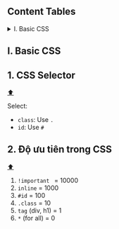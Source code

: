 ## Content Tables

<details>
  <summary>I. Basic CSS</summary>

 - [1. CSS Selector](#1-css-selector)
 - [2. Độ ưu tiên trong CSS](#2-độ-ưu-tiên-trong-css)
</details>

## I. Basic CSS
## 1. CSS Selector
[:arrow_up:](#content-tables)

Select:
- `class`: Use `.`
- `id`: Use `#`


## 2. Độ ưu tiên trong CSS
  [:arrow_up:](#content-tables)
1. `!important ` = 10000
  2. `inline` = 1000
  3. `#id` = 100
  4. `.class` = 10
  5. `tag` (div, h1) = 1
  6. `*` (for all) = 0




